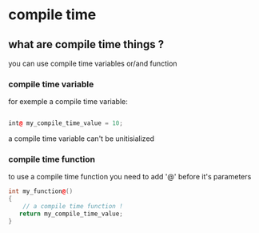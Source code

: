 # compile time

## what are compile time things ?

you can use compile time variables or/and function

### compile time variable
for exemple a compile time variable:

```c++

int@ my_compile_time_value = 10;

```

a compile time variable can't be unitisialized

### compile time function

to use a compile time function you need to add '@' before it's parameters
```c++
int my_function@()
{
    // a compile time function !
   return my_compile_time_value; 
}
```

